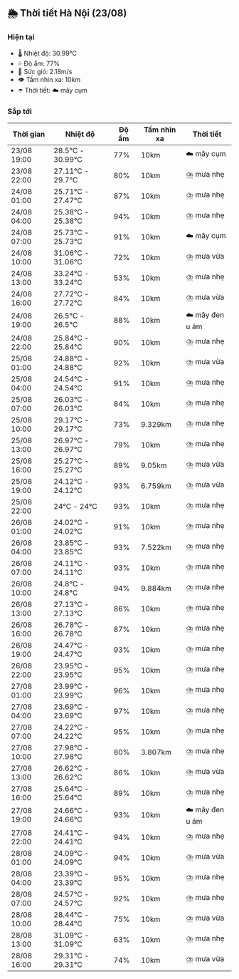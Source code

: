 ## 🌦️ Thời tiết Hà Nội (23/08)

### Hiện tại

- 🌡️ Nhiệt độ: 30.99℃
- 💦 Độ ẩm: 77%
- 💨 Sức gió: 2.18m/s
- 👁️ Tầm nhìn xa: 10km
- ☂️ Thời tiết: ☁️ mây cụm

### Sắp tới

| Thời gian | Nhiệt độ | Độ ẩm | Tầm nhìn xa | Thời tiết |
| --- | --- | --- | --- | --- |
| 23/08 19:00 | 28.5℃ - 30.99℃ | 77% | 10km | ☁️ mây cụm |
| 23/08 22:00 | 27.11℃ - 29.7℃ | 80% | 10km | ⛈️ mưa nhẹ |
| 24/08 01:00 | 25.71℃ - 27.47℃ | 87% | 10km | ⛈️ mưa nhẹ |
| 24/08 04:00 | 25.38℃ - 25.38℃ | 94% | 10km | ⛈️ mưa nhẹ |
| 24/08 07:00 | 25.73℃ - 25.73℃ | 91% | 10km | ☁️ mây cụm |
| 24/08 10:00 | 31.06℃ - 31.06℃ | 72% | 10km | ⛈️ mưa vừa |
| 24/08 13:00 | 33.24℃ - 33.24℃ | 53% | 10km | ⛈️ mưa nhẹ |
| 24/08 16:00 | 27.72℃ - 27.72℃ | 84% | 10km | ⛈️ mưa vừa |
| 24/08 19:00 | 26.5℃ - 26.5℃ | 88% | 10km | ☁️ mây đen u ám |
| 24/08 22:00 | 25.84℃ - 25.84℃ | 90% | 10km | ⛈️ mưa nhẹ |
| 25/08 01:00 | 24.88℃ - 24.88℃ | 92% | 10km | ⛈️ mưa vừa |
| 25/08 04:00 | 24.54℃ - 24.54℃ | 91% | 10km | ⛈️ mưa nhẹ |
| 25/08 07:00 | 26.03℃ - 26.03℃ | 84% | 10km | ⛈️ mưa nhẹ |
| 25/08 10:00 | 29.17℃ - 29.17℃ | 73% | 9.329km | ⛈️ mưa nhẹ |
| 25/08 13:00 | 26.97℃ - 26.97℃ | 79% | 10km | ⛈️ mưa nhẹ |
| 25/08 16:00 | 25.27℃ - 25.27℃ | 89% | 9.05km | ⛈️ mưa vừa |
| 25/08 19:00 | 24.12℃ - 24.12℃ | 93% | 6.759km | ⛈️ mưa vừa |
| 25/08 22:00 | 24℃ - 24℃ | 93% | 10km | ⛈️ mưa nhẹ |
| 26/08 01:00 | 24.02℃ - 24.02℃ | 91% | 10km | ⛈️ mưa nhẹ |
| 26/08 04:00 | 23.85℃ - 23.85℃ | 93% | 7.522km | ⛈️ mưa nhẹ |
| 26/08 07:00 | 24.11℃ - 24.11℃ | 93% | 10km | ⛈️ mưa nhẹ |
| 26/08 10:00 | 24.8℃ - 24.8℃ | 94% | 9.884km | ⛈️ mưa nhẹ |
| 26/08 13:00 | 27.13℃ - 27.13℃ | 86% | 10km | ⛈️ mưa nhẹ |
| 26/08 16:00 | 26.78℃ - 26.78℃ | 87% | 10km | ⛈️ mưa nhẹ |
| 26/08 19:00 | 24.47℃ - 24.47℃ | 93% | 10km | ⛈️ mưa nhẹ |
| 26/08 22:00 | 23.95℃ - 23.95℃ | 95% | 10km | ⛈️ mưa nhẹ |
| 27/08 01:00 | 23.99℃ - 23.99℃ | 96% | 10km | ⛈️ mưa nhẹ |
| 27/08 04:00 | 23.69℃ - 23.69℃ | 97% | 10km | ⛈️ mưa nhẹ |
| 27/08 07:00 | 24.22℃ - 24.22℃ | 95% | 10km | ⛈️ mưa nhẹ |
| 27/08 10:00 | 27.98℃ - 27.98℃ | 80% | 3.807km | ⛈️ mưa nhẹ |
| 27/08 13:00 | 26.62℃ - 26.62℃ | 86% | 10km | ⛈️ mưa vừa |
| 27/08 16:00 | 25.64℃ - 25.64℃ | 89% | 10km | ⛈️ mưa nhẹ |
| 27/08 19:00 | 24.66℃ - 24.66℃ | 93% | 10km | ☁️ mây đen u ám |
| 27/08 22:00 | 24.41℃ - 24.41℃ | 94% | 10km | ⛈️ mưa nhẹ |
| 28/08 01:00 | 24.09℃ - 24.09℃ | 94% | 10km | ⛈️ mưa vừa |
| 28/08 04:00 | 23.39℃ - 23.39℃ | 95% | 10km | ⛈️ mưa nhẹ |
| 28/08 07:00 | 24.57℃ - 24.57℃ | 92% | 10km | ⛈️ mưa nhẹ |
| 28/08 10:00 | 28.44℃ - 28.44℃ | 75% | 10km | ⛈️ mưa vừa |
| 28/08 13:00 | 31.09℃ - 31.09℃ | 63% | 10km | ⛈️ mưa nhẹ |
| 28/08 16:00 | 29.31℃ - 29.31℃ | 74% | 10km | ⛈️ mưa vừa |
